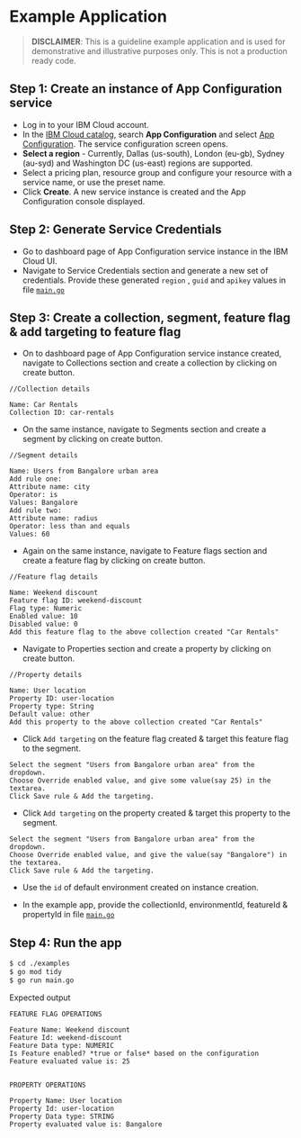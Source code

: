 # Example Application

> **DISCLAIMER**: This is a guideline example application and is used for demonstrative and illustrative purposes only. This is not a production ready code.

## Step 1: Create an instance of App Configuration service

- Log in to your IBM Cloud account.
- In the [IBM Cloud catalog](https://cloud.ibm.com/catalog#services), search **App Configuration** and
  select [App Configuration](https://cloud.ibm.com/catalog/services/app-configuration). The service configuration screen
  opens.
- **Select a region** - Currently, Dallas (us-south), London (eu-gb), Sydney (au-syd) and Washington DC (us-east) regions are supported.
- Select a pricing plan, resource group and configure your resource with a service name, or use the preset name.
- Click **Create**. A new service instance is created and the App Configuration console displayed.

## Step 2: Generate Service Credentials

- Go to dashboard page of App Configuration service instance in the IBM Cloud UI.
- Navigate to Service Credentials section and generate a new set of credentials. Provide these generated `region`
  , `guid` and `apikey` values in file [`main.go`](main.go#L22)

## Step 3: Create a collection, segment, feature flag & add targeting to feature flag

- On to dashboard page of App Configuration service instance created, navigate to Collections section and create a
  collection by clicking on create button.

```
//Collection details

Name: Car Rentals
Collection ID: car-rentals
```

- On the same instance, navigate to Segments section and create a segment by clicking on create button.

```
//Segment details

Name: Users from Bangalore urban area
Add rule one:
Attribute name: city
Operator: is
Values: Bangalore
Add rule two:
Attribute name: radius
Operator: less than and equals
Values: 60

```

- Again on the same instance, navigate to Feature flags section and create a feature flag by clicking on create button.

```
//Feature flag details

Name: Weekend discount
Feature flag ID: weekend-discount
Flag type: Numeric
Enabled value: 10
Disabled value: 0
Add this feature flag to the above collection created "Car Rentals"
```

- Navigate to Properties section and create a property by clicking on create button.

```
//Property details

Name: User location
Property ID: user-location
Property type: String
Default value: other
Add this property to the above collection created "Car Rentals"
```

- Click `Add targeting` on the feature flag created & target this feature flag to the segment.

```
Select the segment "Users from Bangalore urban area" from the dropdown.
Choose Override enabled value, and give some value(say 25) in the textarea.
Click Save rule & Add the targeting.
```

- Click `Add targeting` on the property created & target this property to the segment.

```
Select the segment "Users from Bangalore urban area" from the dropdown.
Choose Override enabled value, and give the value(say "Bangalore") in the textarea.
Click Save rule & Add the targeting.
```
- Use the `id` of default environment created on instance creation.

- In the example app, provide the collectionId, environmentId, featureId & propertyId in file [`main.go`](main.go#L23)

## Step 4: Run the app

```bash
$ cd ./examples
$ go mod tidy
$ go run main.go
```

Expected output

```
FEATURE FLAG OPERATIONS

Feature Name: Weekend discount
Feature Id: weekend-discount
Feature Data type: NUMERIC
Is Feature enabled? *true or false* based on the configuration
Feature evaluated value is: 25


PROPERTY OPERATIONS

Property Name: User location
Property Id: user-location
Property Data type: STRING
Property evaluated value is: Bangalore

```
